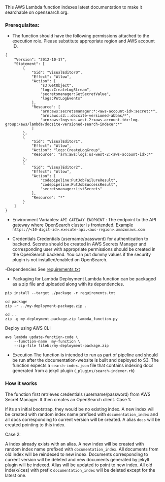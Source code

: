 This AWS Lambda function indexes latest documentation to make it searchable on opensearch.org.

### Prerequisites:
- The function should have the following permissions attached to the execution role. Please substitute appropriate region and AWS account ID.
 
```
{
    "Version": "2012-10-17",
    "Statement": [
        {
            "Sid": "VisualEditor0",
            "Effect": "Allow",
            "Action": [
                "s3:GetObject",
                "logs:CreateLogStream",
                "secretsmanager:GetSecretValue",
                "logs:PutLogEvents"
            ],
            "Resource": [
                "arn:aws:secretsmanager:*:<aws-account-id>:secret:*",
                "arn:aws:s3:::docsite-versioned-abbas/*",
                "arn:aws:logs:us-west-2:<aws-account-id>:log-group:/aws/lambda/docsite-versioned-search-indexer:*"
            ]
        },
        {
            "Sid": "VisualEditor1",
            "Effect": "Allow",
            "Action": "logs:CreateLogGroup",
            "Resource": "arn:aws:logs:us-west-2:<aws-account-id>:*"
        },
        {
            "Sid": "VisualEditor2",
            "Effect": "Allow",
            "Action": [
                "codepipeline:PutJobFailureResult",
                "codepipeline:PutJobSuccessResult",
                "secretsmanager:ListSecrets"
            ],
            "Resource": "*"
        }
    ]
}
```

- Environment Variables:
`API_GATEWAY_ENDPOINT` : The endpoint to the API gateway where OpenSearch cluster is frontended.
Example `https://<10-digit-id>.execute-api.<aws-region>.amazonaws.com`


- Credentials
Credentials (username/password) for authentication to backend. Secrets should be created in AWS Secrets Manager and corresponding user with appropriate permissions should be created in the OpenSearch backend.
You can put dummy values if the security plugin is not installed/enabled on OpenSearch.

-Dependencies
See [requirements.txt](./requirements.txt)

- Packaging for Lambda Deployment
Lambda function can be packaged as a zip file and uploaded along with its dependencies.

```
pip install --target ./package -r requirements.txt
```

```
cd package
zip -r ../my-deployment-package.zip .
```

```
cd ..
zip -g my-deployment-package.zip lambda_function.py
```

Deploy using AWS CLI

```
aws lambda update-function-code \
    --function-name  my-function \
    --zip-file fileb:/my-deployment-package.zip
```

- Execution
The function is intended to run as part of pipeline and should be run after the documentation-website is built and deployed to S3.
The function expects a `search-index.json` file that contains indexing docs generated from a jekyll plugin (`_plugins/search-indexer.rb`)


### How it works

The function first retrieves credentials (username/password) from AWS Secret Manager. It then creates an OpenSearch client.
Case 1:

If its an initial bootstrap, they would be no existing index. A new index will be created with random index name prefixed with `documentation_index` and all docs corresponding to current version will be created. A alias `docs` will be created pointing to this index.

Case 2:

A index already exists with an alias. A new index will be created with random index name prefixed with `documentation_index`.
All documents from old index will be reindexed to new index. Documents corresponding to current version will be deleted and new documents generated by jekyll plugin will be indexed. Alias will be updated to point to new index. All old inde(x/ices) with prefix `documentation_index` will be deleted except for the latest one.
